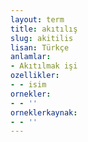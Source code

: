 ```yaml
---
layout: term
title: akıtılış
slug: akitilis
lisan: Türkçe
anlamlar:
- Akıtılmak işi
ozellikler:
- - isim
ornekler:
- - ''
orneklerkaynak:
- - ''
---
```

